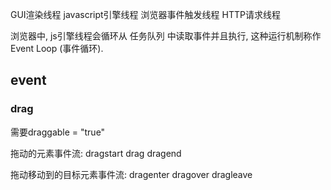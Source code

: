 GUI渲染线程
javascript引擎线程
浏览器事件触发线程
HTTP请求线程


浏览器中, js引擎线程会循环从 任务队列 中读取事件并且执行, 这种运行机制称作 Event Loop (事件循环).








## event


###  drag

需要draggable = "true"

拖动的元素事件流:
dragstart 
drag
dragend

拖动移动到的目标元素事件流:
dragenter
dragover
dragleave

